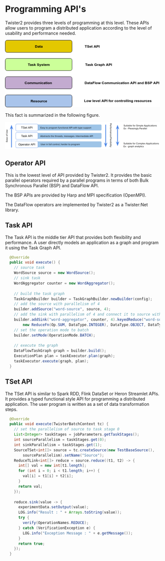 # Programming API's

Twister2 provides three levels of programming at this level. These APIs allow users to program 
a distributed application according to the level of usability and performance needed.

![Twister2 Concepts](../images/api_levels.png) 

This fact is summarized in the following figure.

![Twister2 API Levels](../images/tw2-api-levels.png)

## Operator API

This is the lowest level of API provided by Twister2. It provides the basic parallel operators required
by a parallel programs in terms of both Bulk Synchronous Parallel (BSP) and DataFlow API. 

The BSP APIs are provided by Harp and MPI specification (OpenMPI).

The DataFlow operators are implemented by Twister2 as a Twister:Net library. 

## Task API

The Task API is the middle tier API that provides both flexibility and performance. A user directly
models an application as a graph and program it using the Task Graph API.  

```java
  @Override
  public void execute() {
    // source task
    WordSource source = new WordSource();
    // sink task
    WordAggregator counter = new WordAggregator();

    // build the task graph
    TaskGraphBuilder builder = TaskGraphBuilder.newBuilder(config);
    // add the source with parallelism of 4
    builder.addSource("word-source", source, 4);
    // add the sink with parallelism of 4 and connect it to source with keyed reduce operator
    builder.addSink("word-aggregator", counter, 4).keyedReduce("word-source", EDGE,
        new ReduceFn(Op.SUM, DataType.INTEGER), DataType.OBJECT, DataType.INTEGER);
    // set the operation mode to batch
    builder.setMode(OperationMode.BATCH);

    // execute the graph
    DataFlowTaskGraph graph = builder.build();
    ExecutionPlan plan = taskExecutor.plan(graph);
    taskExecutor.execute(graph, plan);
  }

```

## TSet API

The TSet API is similar to Spark RDD, Flink DataSet or Heron Streamlet APIs. It provides a typed 
functional style API for programming a distributed application. The user program is written as a 
set of data transformation steps. 


```java
  @Override
  public void execute(TwisterBatchContext tc) {
    // set the parallelism of source to task stage 0
    List<Integer> taskStages = jobParameters.getTaskStages();
    int sourceParallelism = taskStages.get(0);
    int sinkParallelism = taskStages.get(1);
    SourceTSet<int[]> source = tc.createSource(new TestBaseSource(),
        sourceParallelism).setName("Source");
    ReduceTLink<int[]> reduce = source.reduce((t1, t2) -> {
      int[] val = new int[t1.length];
      for (int i = 0; i < t1.length; i++) {
        val[i] = t1[i] + t2[i];
      }
      return val;
    });

    reduce.sink(value -> {
      experimentData.setOutput(value);
      LOG.info("Result : " + Arrays.toString(value));
      try {
        verify(OperationNames.REDUCE);
      } catch (VerificationException e) {
        LOG.info("Exception Message : " + e.getMessage());
      }
      return true;
    });
  }
```
